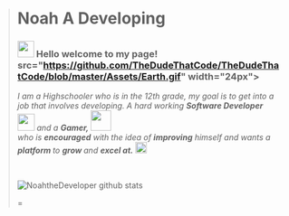 > # Noah A Developing #
>
>### <img src="https://github.com/TheDudeThatCode/TheDudeThatCode/blob/master/Assets/Hi.gif" width="29px"> Hello welcome to my page!&nbsp;<img >src="https://github.com/TheDudeThatCode/TheDudeThatCode/blob/master/Assets/Earth.gif" width="24px">
>
><p>
> <em>
>  I am a Highschooler who is in the 12th grade, my goal is to get into a job that involves developing. 
>   A hard working <b>Software Developer</b> <img src="https://github.com/TheDudeThatCode/TheDudeThatCode/blob/master/Assets/Developer.gif" width="30px"> and a <b>Gamer,</b>&nbsp;<img src="https://github.com/TheDudeThatCode/TheDudeThatCode/blob/master/Assets/Designer.gif" width="36px"><br>who is <b>encouraged</b>
>   with the idea of <b>improving</b> himself and wants a <b>platform </b> to 
>   <b>grow </b>and 
>    <b>excel at.</b> <img src="https://github.com/TheDudeThatCode/TheDudeThatCode/blob/master/Assets/Medal.gif" width="20px">
>  </em>  
> </p>
>
>
> <br>
>
>
>![NoahtheDeveloper github stats](https://github-readme-stats.vercel.app/api?username=NoahtheDeveloper&show_icons=true&hide_border=true)
>
>=
>
